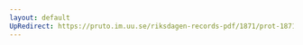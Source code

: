```yaml
---
layout: default
UpRedirect: https://pruto.im.uu.se/riksdagen-records-pdf/1871/prot-1871--fk--515.pdf
---
```

